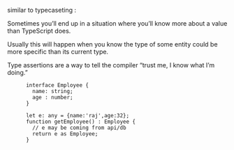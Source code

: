 similar to typecaseting :  

Sometimes you’ll end up in a situation where you’ll know more about a value than TypeScript does.   

Usually this will happen when you know the type of some entity could be more specific than its current type.  

Type assertions are a way to tell the compiler “trust me, I know what I’m doing.”   


          interface Employee {
            name: string;
            age : number;
          }

          let e: any = {name:'raj',age:32};
          function getEmployee() : Employee {
            // e may be coming from api/db
            return e as Employee;
          }
